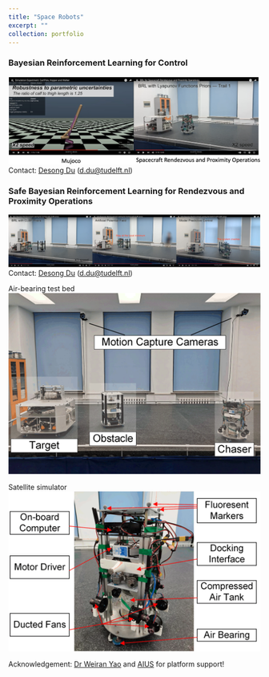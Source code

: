 ```yaml
---
title: "Space Robots"
excerpt: ""
collection: portfolio
---
```


###  Bayesian Reinforcement Learning for Control

[![Watch the video](/images/space_robot_youtube4.png)](https://www.youtube.com/watch?v=Vz7se-MsCwc&list=PLPE5-2sIdTlgU1CIqZVtBp1PhUg9SD1qM&ab_channel=WeiPan)
Contact: [Desong Du](https://scholar.google.com/citations?user=8P1k52MAAAAJ&hl=en) (d.du@tudelft.nl)


###  Safe Bayesian Reinforcement Learning for Rendezvous and Proximity Operations

[![Watch the video](/images/space_robot_youtube5.png)](https://www.youtube.com/watch?v=mJK1Sfs50AA&list=PLPE5-2sIdTlhibUSl908ce2rSsqAL2DAO&ab_channel=WeiPan)
Contact: [Desong Du](https://scholar.google.com/citations?user=8P1k52MAAAAJ&hl=en) (d.du@tudelft.nl)


Air-bearing test bed
<img src='/images/space_overview2.png'> 

Satellite simulator
<img src='/images/space_spacecraft.png'>

Acknowledgement: [Dr Weiran Yao](https://scholar.google.com/citations?user=4urvR3YAAAAJ&hl=en) and [AIUS](http://aius.hit.edu.cn/) for platform support!





